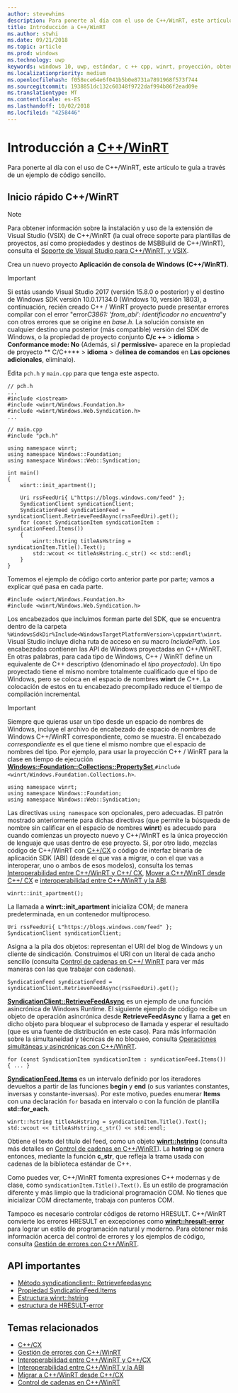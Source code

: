 ```yaml
---
author: stevewhims
description: Para ponerte al día con el uso de C++/WinRT, este artículo te guía a través de un ejemplo de código sencillo.
title: Introducción a C++/WinRT
ms.author: stwhi
ms.date: 09/21/2018
ms.topic: article
ms.prod: windows
ms.technology: uwp
keywords: windows 10, uwp, estándar, c ++ cpp, winrt, proyección, obtener, obteniendo, iniciado
ms.localizationpriority: medium
ms.openlocfilehash: f058ece64e6f041b5b0e8731a7891968f573f744
ms.sourcegitcommit: 1938851dc132c60348f9722daf994b86f2ead09e
ms.translationtype: MT
ms.contentlocale: es-ES
ms.lasthandoff: 10/02/2018
ms.locfileid: "4258446"
---
```

# <a name="get-started-with-cwinrtwindowsuwpcpp-and-winrt-apisintro-to-using-cpp-with-winrt"></a>Introducción a [C++/WinRT](/windows/uwp/cpp-and-winrt-apis/intro-to-using-cpp-with-winrt)
Para ponerte al día con el uso de C++/WinRT, este artículo te guía a través de un ejemplo de código sencillo.

## <a name="a-cwinrt-quick-start"></a>Inicio rápido C++/WinRT
> [!NOTE]
> Para obtener información sobre la instalación y uso de la extensión de Visual Studio (VSIX) de C++/WinRT (la cual ofrece soporte para plantillas de proyectos, así como propiedades y destinos de MSBBuild de C++/WinRT), consulta el [Soporte de Visual Studio para C++/WinRT, y VSIX](intro-to-using-cpp-with-winrt.md#visual-studio-support-for-cwinrt-and-the-vsix).

Crea un nuevo proyecto **Aplicación de consola de Windows (C++/WinRT)**.

> [!IMPORTANT]
> Si estás usando Visual Studio 2017 (versión 15.8.0 o posterior) y el destino de Windows SDK versión 10.0.17134.0 (Windows 10, versión 1803), a continuación, recién creado C++ / WinRT proyecto puede presentar errores compilar con el error "error*C3861: 'from_abi': identificador no encuentra*"y con otros errores que se origine en *base.h*. La solución consiste en cualquier destino una posterior (más compatible) versión del SDK de Windows, o la propiedad de proyecto conjunto **C/c ++** > **idioma** > **Conformance mode: No** (Además, si **/ permissive-** aparece en la propiedad de proyecto ** C/C++** > **idioma** > de**línea de comandos** en **Las opciones adicionales**, elimínalo).

Edita `pch.h` y `main.cpp` para que tenga este aspecto.

```cppwinrt
// pch.h
...
#include <iostream>
#include <winrt/Windows.Foundation.h>
#include <winrt/Windows.Web.Syndication.h>
...
```

```cppwinrt
// main.cpp
#include "pch.h"

using namespace winrt;
using namespace Windows::Foundation;
using namespace Windows::Web::Syndication;

int main()
{
    winrt::init_apartment();

    Uri rssFeedUri{ L"https://blogs.windows.com/feed" };
    SyndicationClient syndicationClient;
    SyndicationFeed syndicationFeed = syndicationClient.RetrieveFeedAsync(rssFeedUri).get();
    for (const SyndicationItem syndicationItem : syndicationFeed.Items())
    {
        winrt::hstring titleAsHstring = syndicationItem.Title().Text();
        std::wcout << titleAsHstring.c_str() << std::endl;
    }
}
```

Tomemos el ejemplo de código corto anterior parte por parte; vamos a explicar qué pasa en cada parte.

```cppwinrt
#include <winrt/Windows.Foundation.h>
#include <winrt/Windows.Web.Syndication.h>
```

Los encabezados que incluimos forman parte del SDK, que se encuentra dentro de la carpeta `%WindowsSdkDir%Include<WindowsTargetPlatformVersion>\cppwinrt\winrt`. Visual Studio incluye dicha ruta de acceso en su macro *IncludePath*. Los encabezados contienen las API de Windows proyectadas en C++/WinRT. En otras palabras, para cada tipo de Windows, C++ / WinRT define un equivalente de C++ descriptivo (denominado el *tipo proyectado*). Un tipo proyectado tiene el mismo nombre totalmente cualificado que el tipo de Windows, pero se coloca en el espacio de nombres **winrt** de C++. La colocación de estos en tu encabezado precompilado reduce el tiempo de compilación incremental.

> [!IMPORTANT]
> Siempre que quieras usar un tipo desde un espacio de nombres de Windows, incluye el archivo de encabezado de espacio de nombres de Windows C++/WinRT correspondiente, como se muestra. El encabezado *correspondiente* es el que tiene el mismo nombre que el espacio de nombres del tipo. Por ejemplo, para usar la proyección C++ / WinRT para la clase en tiempo de ejecución [**Windows::Foundation::Collections::PropertySet**](/uwp/api/windows.foundation.collections.propertyset),`#include <winrt/Windows.Foundation.Collections.h>`.

```cppwinrt
using namespace winrt;
using namespace Windows::Foundation;
using namespace Windows::Web::Syndication;
```

Las directivas `using namespace` son opcionales, pero adecuadas. El patrón mostrado anteriormente para dichas directivas (que permite la búsqueda de nombre sin calificar en el espacio de nombres **winrt**) es adecuado para cuando comienzas un proyecto nuevo y C++/WinRT es la única proyección de lenguaje que usas dentro de ese proyecto. Si, por otro lado, mezclas código de C++/WinRT con [C++/CX](/cpp/cppcx/visual-c-language-reference-c-cx) o código de interfaz binaria de aplicación SDK (ABI) (desde el que vas a migrar, o con el que vas a interoperar, uno o ambos de esos modelos), consulta los temas [Interoperabilidad entre C++/WinRT y C++/ CX](interop-winrt-cx.md), [Mover a C++/WinRT desde C++/ CX](move-to-winrt-from-cx.md) e [interoperabilidad entre C++/WinRT y la ABI](interop-winrt-abi.md).

```cppwinrt
winrt::init_apartment();
```

La llamada a **winrt::init_apartment** inicializa COM; de manera predeterminada, en un contenedor multiproceso.

```cppwinrt
Uri rssFeedUri{ L"https://blogs.windows.com/feed" };
SyndicationClient syndicationClient;
```

Asigna a la pila dos objetos: representan el URI del blog de Windows y un cliente de sindicación. Construimos el URI con un literal de cada ancho sencillo (consulta [Control de cadenas en C++/ WinRT](strings.md) para ver más maneras con las que trabajar con cadenas).

```cppwinrt
SyndicationFeed syndicationFeed = syndicationClient.RetrieveFeedAsync(rssFeedUri).get();
```

[**SyndicationClient::RetrieveFeedAsync**](/uwp/api/windows.web.syndication.syndicationclient.retrievefeedasync) es un ejemplo de una función asincrónica de Windows Runtime. El siguiente ejemplo de código recibe un objeto de operación asincrónica desde **RetrieveFeedAsync** y llama a **get** en dicho objeto para bloquear el subproceso de llamada y esperar el resultado (que es una fuente de distribución en este caso). Para más información sobre la simultaneidad y técnicas de no bloqueo, consulta [Operaciones simultáneas y asincrónicas con C++/WinRT](concurrency.md).

```cppwinrt
for (const SyndicationItem syndicationItem : syndicationFeed.Items()) { ... }
```

[**SyndicationFeed.Items**](/uwp/api/windows.web.syndication.syndicationfeed.items) es un intervalo definido por los iteradores devueltos a partir de las funciones **begin** y **end** (o sus variantes constantes, inversas y constante-inversas). Por este motivo, puedes enumerar **Items** con una declaración `for` basada en intervalo o con la función de plantilla **std::for_each**.

```cppwinrt
winrt::hstring titleAsHstring = syndicationItem.Title().Text();
std::wcout << titleAsHstring.c_str() << std::endl;
```

Obtiene el texto del título del feed, como un objeto [**winrt::hstring**](/uwp/cpp-ref-for-winrt/hstring) (consulta más detalles en [Control de cadenas en C++/WinRT](strings.md)). La **hstring** se genera entonces, mediante la función **c_str**, que refleja la trama usada con cadenas de la biblioteca estándar de C++.

Como puedes ver, C++/WinRT fomenta expresiones C++ modernas y de clase, como `syndicationItem.Title().Text()`. Es un estilo de programación diferente y más limpio que la tradicional programación COM. No tienes que inicializar COM directamente, trabaja con punteros COM.

Tampoco es necesario controlar códigos de retorno HRESULT. C++/WinRT convierte los errores HRESULT en excepciones como [**winrt::hresult-error**](/uwp/cpp-ref-for-winrt/error-handling/hresult-error) para lograr un estilo de programación natural y moderno. Para obtener más información acerca del control de errores y los ejemplos de código, consulta [Gestión de errores con C++/WinRT](error-handling.md).

## <a name="important-apis"></a>API importantes
* [Método syndicationclient:: Retrievefeedasync](/uwp/api/windows.web.syndication.syndicationclient.retrievefeedasync)
* [Propiedad SyndicationFeed.Items](/uwp/api/windows.web.syndication.syndicationfeed.items)
* [Estructura winrt::hstring](/uwp/cpp-ref-for-winrt/hstring)
* [estructura de HRESULT-error](/uwp/cpp-ref-for-winrt/error-handling/hresult-error)

## <a name="related-topics"></a>Temas relacionados
* [C++/CX](/cpp/cppcx/visual-c-language-reference-c-cx)
* [Gestión de errores con C++/WinRT](error-handling.md)
* [Interoperabilidad entre C++/WinRT y C++/CX](interop-winrt-cx.md)
* [Interoperabilidad entre C++/WinRT y la ABI](interop-winrt-abi.md)
* [Migrar a C++/WinRT desde C++/CX](move-to-winrt-from-cx.md)
* [Control de cadenas en C++/WinRT](strings.md)
